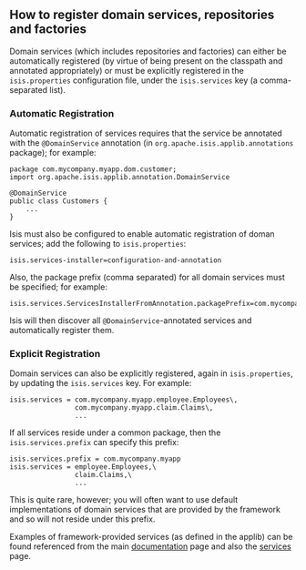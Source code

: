 How to register domain services, repositories and factories
-----------------------------------------------------------

[//]: # (content copied to _user-guide_xxx)

Domain services (which includes repositories and factories) can either be automatically registered (by virtue of being present on the classpath and annotated appropriately) or must be explicitly registered in the `isis.properties` configuration file, under the `isis.services` key (a comma-separated list).

### Automatic Registration

Automatic registration of services requires that the service be annotated with the `@DomainService` annotation (in `org.apache.isis.applib.annotations` package); for example:

    package com.mycompany.myapp.dom.customer;
    import org.apache.isis.applib.annotation.DomainService
    
    @DomainService
    public class Customers {
        ...
    }

Isis must also be configured to enable automatic registration of doman services; add the following to `isis.properties`:

    isis.services-installer=configuration-and-annotation

Also, the package prefix (comma separated) for all domain services must be specified; for example:

    isis.services.ServicesInstallerFromAnnotation.packagePrefix=com.mycompany.myapp

Isis will then discover all `@DomainService`-annotated services and automatically register them.  


### Explicit Registration

Domain services can also be explicitly registered, again in `isis.properties`, by updating the `isis.services` key.  For example:

    isis.services = com.mycompany.myapp.employee.Employees\,
                    com.mycompany.myapp.claim.Claims\,
                    ...

If all services reside under a common package, then the `isis.services.prefix` can specify this prefix:

    isis.services.prefix = com.mycompany.myapp
    isis.services = employee.Employees,\
                    claim.Claims,\
                    ...

This is quite rare, however; you will often want to use default implementations of domain services that are provided by the framework and so will not reside under this prefix.

Examples of framework-provided services (as defined in the applib) can be found referenced from the main [documentation](../../documentation.html) page and also the [services](../../reference/services.html) page.
